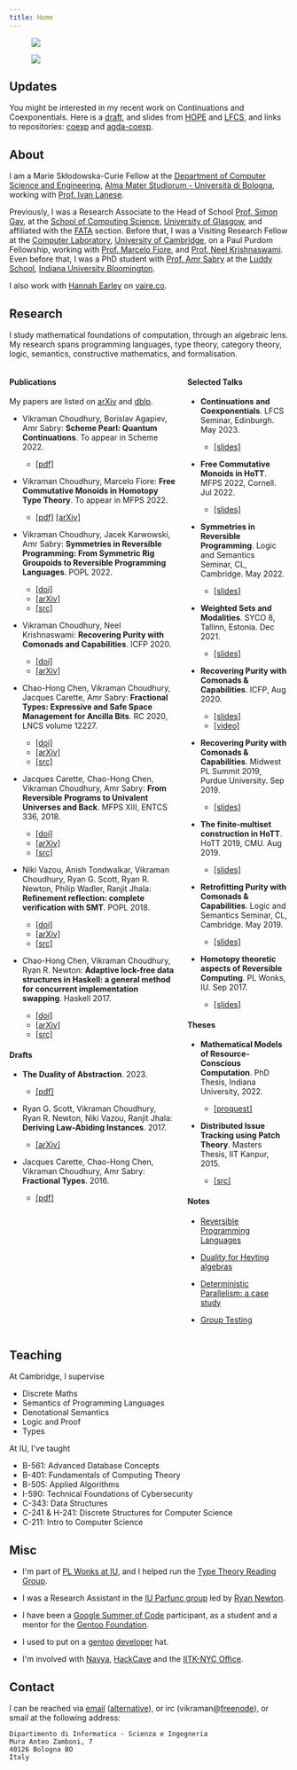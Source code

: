 ```yaml
---
title: Home
---
```


<figure class="image is-192x192 is-pulled-right is-hidden-mobile avatar">
  <img src=$avatar$>
</figure>

<figure class="image is-64x64 is-pulled-right is-hidden-desktop avatar">
  <img src=$avatar$>
</figure>

## Updates

You might be interested in my recent work on Continuations and Coexponentials. Here is
a [draft](/files/popl24-coexp.pdf), and slides from
[HOPE](/files/hope23-talk.pdf) and [LFCS](/files/lfcs23-coexp.pdf),
and links to repositories:
[coexp](https://github.com/vikraman/coexp) and
[agda-coexp](https://github.com/vikraman/agda-coexp).

## About

I am a Marie Skłodowska-Curie Fellow at the
[Department of Computer Science and Engineering](https://disi.unibo.it/en),
[Alma Mater Studiorum - Università di Bologna](https://www.unibo.it/en/),
working with [Prof. Ivan Lanese](http://www.cs.unibo.it/~lanese/).

Previously, I was a Research Associate to the Head of School
[Prof. Simon Gay](https://www.dcs.gla.ac.uk/~simon/), at the
[School of Computing Science](https://www.gla.ac.uk/schools/computing/),
[University of Glasgow](https://www.gla.ac.uk/),
and affiliated with the
[FATA](https://www.gla.ac.uk/schools/computing/research/researchsections/fata-section/) section.
Before that, I was a Visiting Research Fellow at the
[Computer Laboratory](https://www.cl.cam.ac.uk/),
[University of Cambridge](https://www.cam.ac.uk/), on a Paul Purdom Fellowship,
working with [Prof. Marcelo Fiore](https://www.cl.cam.ac.uk/~mpf23/),
and [Prof. Neel Krishnaswami](https://www.cl.cam.ac.uk/~nk480/).
Even before that, I was a PhD student with [Prof. Amr Sabry](https://www.cs.indiana.edu/~sabry/) at the
[Luddy School](https://luddy.indiana.edu/), [Indiana University Bloomington](https://indiana.edu/).

I also work with [Hannah Earley](https://ha.nnah.io/) on [vaire.co](https://vaire.co/).

## Research

I study mathematical foundations of computation, through an algebraic lens.
My research spans programming languages, type theory, category theory,
logic, semantics, constructive mathematics, and formalisation.

<div class="columns" markdown="1">
  <div class="column">

#### Publications

My papers are listed on
[arXiv](https://arxiv.org/a/choudhury_v_1.html) and
[dblp](https://dblp.org/pers/hd/c/Choudhury:Vikraman).

- Vikraman Choudhury, Borislav Agapiev, Amr Sabry: **Scheme Pearl: Quantum Continuations**. To appear in Scheme 2022.
  - [[pdf]](/files/qcont22.pdf)

- Vikraman Choudhury, Marcelo Fiore: **Free Commutative Monoids in Homotopy Type Theory**. To appear in MFPS 2022.
  - [[pdf]](/files/cmon22.pdf) [[arXiv]](https://arxiv.org/abs/2110.05412)

- Vikraman Choudhury, Jacek Karwowski, Amr Sabry: **Symmetries in Reversible Programming: From Symmetric Rig Groupoids
  to Reversible Programming Languages**. POPL 2022.
  - [[doi]](https://dl.acm.org/doi/10.1145/3498667)
  - [[arXiv]](https://arxiv.org/abs/2110.05404)
  - [[src]](https://github.com/vikraman/popl22-symmetries-artifact)

- Vikraman Choudhury, Neel Krishnaswami: **Recovering Purity with
  Comonads and Capabilities**. ICFP 2020.
  - [[doi]](https://dl.acm.org/doi/abs/10.1145/3408993)
  - [[arXiv]](https://arxiv.org/abs/1907.07283)

- Chao-Hong Chen, Vikraman Choudhury, Jacques Carette, Amr Sabry:
  **Fractional Types: Expressive and Safe Space Management for Ancilla
  Bits**. RC 2020, LNCS volume 12227.
  - [[doi]](https://doi.org/10.1007/978-3-030-52482-1_10)
  - [[arXiv]](https://arxiv.org/abs/2002.07020)
  - [[src]](https://github.com/DreamLinuxer/FracAncilla)

- Jacques Carette, Chao-Hong Chen, Vikraman Choudhury, Amr Sabry:
  **From Reversible Programs to Univalent Universes and Back**. MFPS
  XIII, ENTCS 336, 2018.
    - [[doi]](https://doi.org/10.1016/j.entcs.2018.03.013)
    - [[arXiv]](https://arxiv.org/abs/1708.02710)
    - [[src]](https://github.com/vikraman/2DTypes/tree/master/Pi2)

- Niki Vazou, Anish Tondwalkar, Vikraman Choudhury, Ryan G. Scott,
  Ryan R. Newton, Philip Wadler, Ranjit Jhala: **Refinement
  reflection: complete verification with SMT**. POPL 2018.
    - [[doi]](https://doi.org/10.1145/3158141)
    - [[arXiv]](https://arxiv.org/abs/1711.03842)
    - [[src]](https://github.com/ucsd-progsys/liquidhaskell)

- Chao-Hong Chen, Vikraman Choudhury, Ryan R. Newton: **Adaptive
  lock-free data structures in Haskell: a general method for
  concurrent implementation swapping**. Haskell 2017.
    - [[doi]](https://doi.org/10.1145/3122955.3122973)
    - [[arXiv]](https://arxiv.org/abs/1708.02318)
    - [[src]](https://github.com/iu-parfunc/adaptive-data)

#### Drafts

- **The Duality of Abstraction**. 2023.
  - [[pdf]](/files/popl24-coexp.pdf)

- Ryan G. Scott, Vikraman Choudhury, Ryan R. Newton, Niki Vazou,
  Ranjit Jhala: **Deriving Law-Abiding Instances**. 2017.
  - [[arXiv]](https://arxiv.org/abs/1708.02328)

- Jacques Carette, Chao-Hong Chen, Vikraman Choudhury, Amr Sabry:
  **Fractional Types**. 2016.
  - [[pdf]](/files/fractional.pdf)

  </div>
  <div class="column">

#### Selected Talks

- **Continuations and Coexponentials**.
  LFCS Seminar, Edinburgh.
  May 2023.
    - [[slides]](/files/lfcs23-coexp.pdf)

- **Free Commutative Monoids in HoTT**.
  MFPS 2022, Cornell.
  Jul 2022.
    - [[slides]](/files/mfps22-cmon-slides.pdf)

- **Symmetries in Reversible Programming**.
  Logic and Semantics Seminar, CL, Cambridge.
  May 2022.
    - [[slides]](/files/cl-logsem-slides.pdf)

- **Weighted Sets and Modalities**.
  SYCO 8, Tallinn, Estonia.
  Dec 2021.
    - [[slides]](/files/syco8-weighted-sets.pdf)

- **Recovering Purity with Comonads & Capabilities**.
  ICFP, Aug 2020.
   - [[slides]](/files/mwpls19.pdf)
   - [[video]](https://www.youtube.com/watch?v=fakSKvP9yaM&t=4381s)

- **Recovering Purity with Comonads & Capabilities**.
  Midwest PL Summit 2019, Purdue University.
  Sep 2019.
    - [[slides]](/files/mwpls19.pdf)

- **The finite-multiset construction in HoTT**.
  HoTT 2019, CMU.
  Aug 2019.
    - [[slides]](/files/hott19.pdf)

- **Retrofitting Purity with Comonads & Capabilities**.
  Logic and Semantics Seminar, CL, Cambridge.
  May 2019.
    - [[slides]](/files/comonads-capabilities.pdf)

- **Homotopy theoretic aspects of Reversible Computing**.
  PL Wonks, IU.
  Sep 2017.
    - [[slides]](/files/homotopy-reversible.pdf)

#### Theses

- **Mathematical Models of Resource-Conscious Computation**. PhD Thesis,
  Indiana University, 2022.
    - [[proquest]](https://www.proquest.com/docview/2794514727)

- **Distributed Issue Tracking using Patch Theory**. Masters Thesis,
  IIT Kanpur, 2015.
    - [[src]](https://hub.darcs.net/vikraman/thesis/)

#### Notes

- [Reversible Programming Languages](/files/reversible-languages.pdf)

- [Duality for Heyting algebras](/files/heyting-duality.pdf)

- [Deterministic Parallelism: a case study](/files/detpar.pdf)

- [Group Testing](https://www.cse.iitk.ac.in/users/amitks/report.pdf)

  </div>
</div>

## Teaching

At Cambridge, I supervise

- Discrete Maths
- Semantics of Programming Languages
- Denotational Semantics
- Logic and Proof
- Types

At IU, I've taught

- B-561: Advanced Database Concepts
- B-401: Fundamentals of Computing Theory
- B-505: Applied Algorithms
- I-590: Technical Foundations of Cybersecurity
- C-343: Data Structures
- C-241 & H-241: Discrete Structures for Computer Science
- C-211: Intro to Computer Science

## Misc

- I'm part of [PL Wonks at IU](https://wonks.github.io/), and I helped
  run the [Type Theory Reading
  Group](https://wonks.github.io/type-theory-reading-group/).

- I was a Research Assistant in the [IU Parfunc
  group](https://github.com/iu-parfunc) led by [Ryan
  Newton](https://www.cs.indiana.edu/~rrnewton/).

- I have been a [Google Summer of
  Code](https://summerofcode.withgoogle.com/organizations/)
  participant, as a student and a mentor for the [Gentoo
  Foundation](https://gentoo.org/).

- I used to put on a [gentoo](https://gentoo.org/)
  [developer](https://gentoo.org/inside-gentoo/developers/) hat.

- I'm involved with [Navya](http://navya.github.io/),
  [HackCave](https://hackcave.org/) and the [IITK-NYC
  Office](https://nyc.iitk.ac.in/).

## Contact

I can be reached via [email](mailto:$email1$)
([alternative](mailto:$email2$)), or irc
(vikraman@[freenode](irc://irc.freenode.net)), or smail at the
following address:

~~~
Dipartimento di Informatica - Scienza e Ingegneria
Mura Anteo Zamboni, 7
40126 Bologna BO
Italy
~~~
